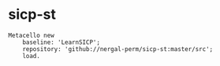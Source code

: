 # sicp-st

```smalltalk
Metacello new
	baseline: 'LearnSICP';
	repository: 'github://nergal-perm/sicp-st:master/src';
	load.
```
